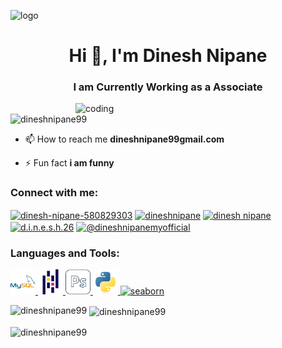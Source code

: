 ![logo](https://github.com/dineshnipane99/Dinesh-Nipane/blob/main/new%20upload%20copy.jpg)
<h1 align="center">Hi 👋, I'm Dinesh Nipane</h1>
<h3 align="center">I am Currently Working as a Associate</h3>
<img align="right" alt="coding" width="400" src="https://encrypted-tbn0.gstatic.com/images?q=tbn:ANd9GcT0tZVolSLsbxaq4qCKYUqsLY4RCM1kFq2RyPPugEtI-A&s">


<p align="left"> <img src="https://komarev.com/ghpvc/?username=dineshnipane99&label=Profile%20views&color=0e75b6&style=flat" alt="dineshnipane99" /> </p>

- 📫 How to reach me **dineshnipane99gmail.com**

- ⚡ Fun fact **i am funny**

<h3 align="left">Connect with me:</h3>
<p align="left">
<a href="https://linkedin.com/in/dinesh-nipane-580829303" target="blank"><img align="center" src="https://raw.githubusercontent.com/rahuldkjain/github-profile-readme-generator/master/src/images/icons/Social/linked-in-alt.svg" alt="dinesh-nipane-580829303" height="30" width="40" /></a>
<a href="https://kaggle.com/dineshnipane" target="blank"><img align="center" src="https://raw.githubusercontent.com/rahuldkjain/github-profile-readme-generator/master/src/images/icons/Social/kaggle.svg" alt="dineshnipane" height="30" width="40" /></a>
<a href="https://fb.com/dinesh nipane" target="blank"><img align="center" src="https://raw.githubusercontent.com/rahuldkjain/github-profile-readme-generator/master/src/images/icons/Social/facebook.svg" alt="dinesh nipane" height="30" width="40" /></a>
<a href="https://instagram.com/d.i.n.e.s.h.26" target="blank"><img align="center" src="https://raw.githubusercontent.com/rahuldkjain/github-profile-readme-generator/master/src/images/icons/Social/instagram.svg" alt="d.i.n.e.s.h.26" height="30" width="40" /></a>
<a href="https://www.youtube.com/c/@dineshnipanemyofficial" target="blank"><img align="center" src="https://raw.githubusercontent.com/rahuldkjain/github-profile-readme-generator/master/src/images/icons/Social/youtube.svg" alt="@dineshnipanemyofficial" height="30" width="40" /></a>
</p>

<h3 align="left">Languages and Tools:</h3>
<p align="left"> <a href="https://www.mysql.com/" target="_blank" rel="noreferrer"> <img src="https://raw.githubusercontent.com/devicons/devicon/master/icons/mysql/mysql-original-wordmark.svg" alt="mysql" width="40" height="40"/> </a> <a href="https://pandas.pydata.org/" target="_blank" rel="noreferrer"> <img src="https://raw.githubusercontent.com/devicons/devicon/2ae2a900d2f041da66e950e4d48052658d850630/icons/pandas/pandas-original.svg" alt="pandas" width="40" height="40"/> </a> <a href="https://www.photoshop.com/en" target="_blank" rel="noreferrer"> <img src="https://raw.githubusercontent.com/devicons/devicon/master/icons/photoshop/photoshop-line.svg" alt="photoshop" width="40" height="40"/> </a> <a href="https://www.python.org" target="_blank" rel="noreferrer"> <img src="https://raw.githubusercontent.com/devicons/devicon/master/icons/python/python-original.svg" alt="python" width="40" height="40"/> </a> <a href="https://seaborn.pydata.org/" target="_blank" rel="noreferrer"> <img src="https://seaborn.pydata.org/_images/logo-mark-lightbg.svg" alt="seaborn" width="40" height="40"/> </a> </p>

<p><img align="left" src="https://github-readme-stats.vercel.app/api/top-langs?username=dineshnipane99&show_icons=true&locale=en&layout=compact" alt="dineshnipane99" /></p>

<p>&nbsp;<img align="center" src="https://github-readme-stats.vercel.app/api?username=dineshnipane99&show_icons=true&locale=en" alt="dineshnipane99" /></p>

<p><img align="center" src="https://github-readme-streak-stats.herokuapp.com/?user=dineshnipane99&" alt="dineshnipane99" /></p>
